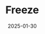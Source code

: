 ---  
layout: startup_page  
title: "Freeze"  
id: "freeze.com"  
permalink: "/freezefreeze.com01302025/"  
website: "https://www.freeze.com"  
funding_round: "Seed"  
funding_amount: "$2.6M"  
investors: "a group of influential angel investors, cybersecurity experts, and technology experts"  
about: "Freeze Inc. is a cybersecurity software company that offers proactive offensive security solutions. They prevent cyberattacks by identifying and removing exposed information that hackers use to target organizations. This approach reduces the attack surface and protects teams without disrupting daily operations."  
markets: "Cybersecurity"  
hq: "Boston, Massachusetts, United States"  
founded_year: ""  
linkedin: ""  
twitter: ""  
instagram: ""  
facebook: ""  
crunchbase: ""  
pitchbook: ""  

date_display: "30-Jan-2025"  
date: "2025-01-30"

# SEO Optimization  
meta_title: "Freeze - Seed Funding ($2.6M)"  
meta_description: "Freeze, Freeze Inc. is a cybersecurity software company that offers proactive offensive security solutions. They prevent cyberattacks by identifying and remov..."  
meta_keywords: "Freeze, Cybersecurity, Seed funding"  
canonical_url: "https://startup.projectstartups.com/freezefreeze.com01302025/"  
---